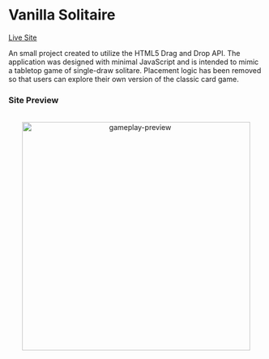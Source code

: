 # Vanilla Solitaire

<a href="https://vanilla-solitaire.vercel.app/">Live Site</a>

An small project created to utilize the HTML5 Drag and Drop API. The application was designed with minimal JavaScript and is intended to mimic a tabletop game of single-draw solitare. Placement logic has been removed so that users can explore their own version of the classic card game.


### Site Preview

<div align="center">
<br/>
<img src="https://i.ibb.co/xJj8Y13/chrome-capture-6.gif" alt="gameplay-preview" height="450" align="center"/>
<br/>
<br/>
</div>
